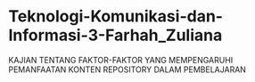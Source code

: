 # Teknologi-Komunikasi-dan-Informasi-3-Farhah_Zuliana
KAJIAN TENTANG FAKTOR-FAKTOR YANG MEMPENGARUHI PEMANFAATAN KONTEN REPOSITORY DALAM PEMBELAJARAN
